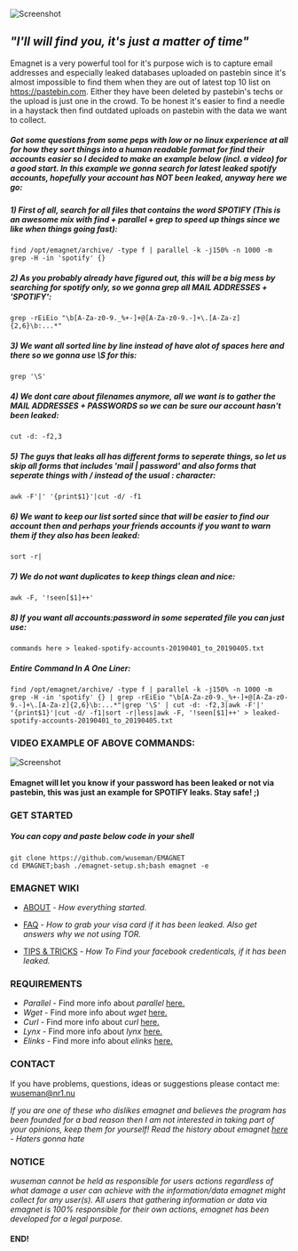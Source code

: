 ![Screenshot](https://nr1.nu/emagnet/pictures/emagnet-maskot.png)

## _"I'll will find you, it's just a matter of time"_

Emagnet is a very powerful tool for it's purpose wich is to capture email addresses and especially leaked databases uploaded on pastebin since it's almost impossible to find them when they are out of latest top 10 list on https://pastebin.com. Either they have been deleted by pastebin's techs or the upload is just one in the crowd. To be honest it's easier to find a needle in a haystack then find outdated uploads on pastebin with the data we want to collect.

##### Got some questions from some peps with low or no linux experience at all for how they sort things into a human readable format for find their accounts easier so I decided to make an example below (incl. a video) for a good start. In this example we gonna search for latest leaked spotify accounts, hopefully your account has NOT been leaked, anyway here we go: 

##### 1) First of all, search for all files that contains the word _SPOTIFY_ (This is an awesome mix with find + parallel + grep to speed up things since we like when things going fast):
   
    find /opt/emagnet/archive/ -type f | parallel -k -j150% -n 1000 -m grep -H -in 'spotify' {}

##### 2) As you probably already have figured out, this will be a big mess by searching for spotify only, so we gonna grep all _MAIL ADDRESSES_ + _'SPOTIFY'_:
    
    grep -rEiEio "\b[A-Za-z0-9._%+-]+@[A-Za-z0-9.-]+\.[A-Za-z]{2,6}\b:...*"

##### 3) We want all sorted line by line instead of have alot of spaces here and there so we gonna use \S for this:
    
    grep '\S' 

##### 4) We dont care about filenames anymore, all we want is to gather the MAIL ADDRESSES + PASSWORDS so we can be sure our account hasn't been leaked: 
    
    cut -d: -f2,3

##### 5) The guys that leaks all has different forms to seperate things, so let us skip all forms that includes 'mail | password' and also forms that seperate things with / instead of the usual : character:
  
    awk -F'|' '{print$1}'|cut -d/ -f1

##### 6) We want to keep our list sorted since that will be easier to find our account then and perhaps your friends accounts if you want to warn them if they also has been leaked:
    
    sort -r|

##### 7) We do not want duplicates to keep things clean and nice: 
    
    awk -F, '!seen[$1]++'

##### 8) If you want all accounts:password in some seperated file you can just use:

    commands here > leaked-spotify-accounts-20190401_to_20190405.txt 

##### Entire Command In A One Liner: 

    find /opt/emagnet/archive/ -type f | parallel -k -j150% -n 1000 -m grep -H -in 'spotify' {} | grep -rEiEio "\b[A-Za-z0-9._%+-]+@[A-Za-z0-9.-]+\.[A-Za-z]{2,6}\b:...*"|grep '\S' | cut -d: -f2,3|awk -F'|' '{print$1}'|cut -d/ -f1|sort -r|less|awk -F, '!seen[$1]++' > leaked-spotify-accounts-20190401_to_20190405.txt 
    
    
 ### VIDEO EXAMPLE OF ABOVE COMMANDS:
 
 ![Screenshot](https://nr1.nu/emagnet/previews/spotify-leaks.gif)
 
#### Emagnet will let you know if your password has been leaked or not via pastebin, this was just an example for SPOTIFY leaks. Stay safe! ;)


### GET STARTED

##### You can copy and paste below code in your shell 

    git clone https://github.com/wuseman/EMAGNET
    cd EMAGNET;bash ./emagnet-setup.sh;bash emagnet -e
    
### EMAGNET WIKI

- [ABOUT](https://github.com/wuseman/EMAGNET/wiki/ABOUT) - 
_How everything started._

- [FAQ](https://github.com/wuseman/EMAGNET/wiki/FAQ) - 
_How to grab your visa card if it has been leaked. Also get answers why we not using TOR._

- [TIPS & TRICKS](https://github.com/wuseman/EMAGNET/wiki) - 
_How To Find your facebook credenticals, if it has been leaked._

### REQUIREMENTS

- _Parallel_ - Find more info about _parallel_ [here.](https://www.gnu.org/software/parallel/)
- _Wget_     - Find more info about _wget_ [here.](https://www.gnu.org/software/wget/)
- _Curl_    - Find more info about _curl_ [here.](https://github.com/curl/curl)
- _Lynx_     - Find more info about _lynx_ [here.](https://lynx.browser.org/)
- _Elinks_   - Find more info about _elinks_ [here.](http://elinks.or.cz/)

### CONTACT 

  If you have problems, questions, ideas or suggestions please contact me: wuseman@nr1.nu

_If you are one of these who dislikes emagnet and believes the program has been founded for a bad reason then I am not interested in taking part of your opinions, keep them
for yourself! Read the history about emagnet [here](https://github.com/wuseman/EMAGNET/wiki/About) - Haters gonna hate_

### NOTICE

_wuseman cannot be held as responsible for users actions regardless of what damage a user can achieve with the information/data emagnet might collect for any user(s). All users that  gathering information or data via emagnet is 100% responsible for their own actions, emagnet has been developed for a legal purpose._

#### END!
